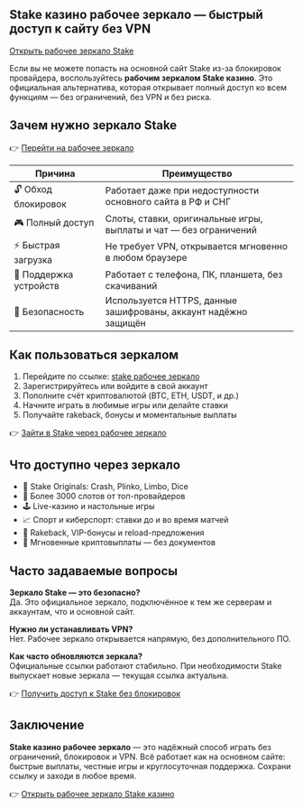 ## Stake казино рабочее зеркало — быстрый доступ к сайту без VPN  
[Открыть рабочее зеркало Stake](https://stake1037.com/?c=Weif50Mw)

Если вы не можете попасть на основной сайт Stake из-за блокировок провайдера, воспользуйтесь **рабочим зеркалом Stake казино**. Это официальная альтернатива, которая открывает полный доступ ко всем функциям — без ограничений, без VPN и без риска.

## Зачем нужно зеркало Stake

👉 [Перейти на рабочее зеркало](https://stake1037.com/?c=Weif50Mw)

| Причина                | Преимущество                                                              |
|------------------------|---------------------------------------------------------------------------|
| 🔓 Обход блокировок    | Работает даже при недоступности основного сайта в РФ и СНГ                |
| 🎮 Полный доступ       | Слоты, ставки, оригинальные игры, выплаты и чат — без ограничений         |
| ⚡ Быстрая загрузка     | Не требует VPN, открывается мгновенно в любом браузере                    |
| 📱 Поддержка устройств  | Работает с телефона, ПК, планшета, без скачиваний                         |
| 🔐 Безопасность         | Используется HTTPS, данные зашифрованы, аккаунт надёжно защищён           |

## Как пользоваться зеркалом

1. Перейдите по ссылке: [stake рабочее зеркало](https://stake1037.com/?c=Weif50Mw)  
2. Зарегистрируйтесь или войдите в свой аккаунт  
3. Пополните счёт криптовалютой (BTC, ETH, USDT, и др.)  
4. Начните играть в любимые игры или делайте ставки  
5. Получайте rakeback, бонусы и моментальные выплаты

👉 [Зайти в Stake через рабочее зеркало](https://stake1037.com/?c=Weif50Mw)

## Что доступно через зеркало

- 🎯 Stake Originals: Crash, Plinko, Limbo, Dice  
- 🎰 Более 3000 слотов от топ-провайдеров  
- 🕹 Live-казино и настольные игры  
- 📈 Спорт и киберспорт: ставки до и во время матчей  
- 🎁 Rakeback, VIP-бонусы и reload-предложения  
- 💸 Мгновенные криптовыплаты — без документов

## Часто задаваемые вопросы

**Зеркало Stake — это безопасно?**  
Да. Это официальное зеркало, подключённое к тем же серверам и аккаунтам, что и основной сайт.

**Нужно ли устанавливать VPN?**  
Нет. Рабочее зеркало открывается напрямую, без дополнительного ПО.

**Как часто обновляются зеркала?**  
Официальные ссылки работают стабильно. При необходимости Stake выпускает новые зеркала — текущая ссылка актуальна.

👉 [Получить доступ к Stake без блокировок](https://stake1037.com/?c=Weif50Mw)

## Заключение

**Stake казино рабочее зеркало** — это надёжный способ играть без ограничений, блокировок и VPN. Всё работает как на основном сайте: быстрые выплаты, честные игры и круглосуточная поддержка. Сохрани ссылку и заходи в любое время.

👉 [Открыть рабочее зеркало Stake казино](https://stake1037.com/?c=Weif50Mw)
